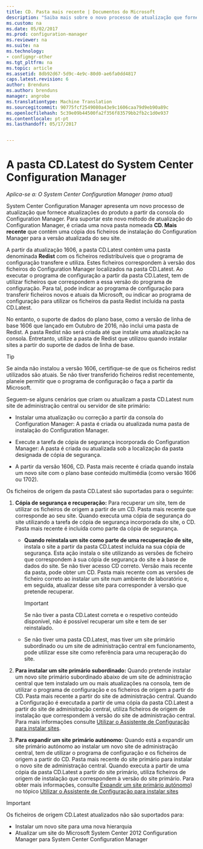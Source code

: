 ```yaml
---
title: CD. Pasta mais recente | Documentos do Microsoft
description: "Saiba mais sobre o novo processo de atualização que fornece atualizações do produto a partir da consola do Configuration Manager."
ms.custom: na
ms.date: 05/02/2017
ms.prod: configuration-manager
ms.reviewer: na
ms.suite: na
ms.technology:
- configmgr-other
ms.tgt_pltfrm: na
ms.topic: article
ms.assetid: 8db92d67-5d9c-4e9c-80d0-ae6fa0dd4817
caps.latest.revision: 6
author: Brenduns
ms.author: brenduns
manager: angrobe
ms.translationtype: Machine Translation
ms.sourcegitcommit: 90775fcf2549080a43e9c1606caa79d9eb90a89c
ms.openlocfilehash: 5c39e09b44500fa2f356f83579bb2fb2c1d0e937
ms.contentlocale: pt-pt
ms.lasthandoff: 05/17/2017


---
```

# <a name="the-cdlatest-folder-for-system-center-configuration-manager"></a>A pasta CD.Latest do System Center Configuration Manager

*Aplica-se a: O System Center Configuration Manager (ramo atual)*

System Center Configuration Manager apresenta um novo processo de atualização que fornece atualizações do produto a partir da consola do Configuration Manager. Para suportar este novo método de atualização do Configuration Manager, é criada uma nova pasta nomeada **CD. Mais recente** que contém uma cópia dos ficheiros de instalação do Configuration Manager para a versão atualizada do seu site.  

A partir da atualização 1606, a pasta CD.Latest contém uma pasta denominada **Redist** com os ficheiros redistribuíveis que o programa de configuração transfere e utiliza. Estes ficheiros correspondem à versão dos ficheiros do Configuration Manager localizados na pasta CD.Latest. Ao executar o programa de configuração a partir da pasta CD.Latest, tem de utilizar ficheiros que correspondem a essa versão do programa de configuração. Para tal, pode indicar ao programa de configuração para transferir ficheiros novos e atuais da Microsoft, ou indicar ao programa de configuração para utilizar os ficheiros da pasta Redist incluída na pasta CD.Latest.

No entanto, o suporte de dados do plano base, como a versão de linha de base 1606 que lançado em Outubro de 2016, não inclui uma pasta de Redist. A pasta Redist não será criada até que instale uma atualização na consola. Entretanto, utilize a pasta de Redist que utilizou quando instalar sites a partir do suporte de dados de linha de base.  

> [!TIP]
> Se ainda não instalou a versão 1606, certifique-se de que os ficheiros redist utilizados são atuais. Se não tiver transferido ficheiros redist recentemente, planeie permitir que o programa de configuração o faça a partir da Microsoft.   

 Seguem-se alguns cenários que criam ou atualizam a pasta CD.Latest num site de administração central ou servidor de site primário:  

-   Instalar uma atualização ou correção a partir da consola do Configuration Manager: A pasta é criada ou atualizada numa pasta de instalação do Configuration Manager.  

-   Execute a tarefa de cópia de segurança incorporada do Configuration Manager: A pasta é criada ou atualizada sob a localização da pasta designada de cópia de segurança.  

-  A partir da versão 1606, CD. Pasta mais recente é criada quando instala um novo site com o plano base conteúdo multimédia (como versão 1606 ou 1702).

Os ficheiros de origem da pasta CD.Latest são suportadas para o seguinte:  

1.  **Cópia de segurança e recuperação:** Para recuperar um site, tem de utilizar os ficheiros de origem a partir de um CD. Pasta mais recente que corresponde ao seu site. Quando executa uma cópia de segurança do site utilizando a tarefa de cópia de segurança incorporada do site, o CD. Pasta mais recente é incluída como parte da cópia de segurança.

    -   **Quando reinstala um site como parte de uma recuperação de site,** instala o site a partir da pasta CD.Latest incluída na sua cópia de segurança. Esta ação instala o site utilizando as versões de ficheiro que correspondem à sua cópia de segurança do site e à base de dados do site.  Se não tiver acesso CD correto. Versão mais recente da pasta, pode obter um CD. Pasta mais recente com as versões de ficheiro correto ao instalar um site num ambiente de laboratório e, em seguida, atualizar desse site para corresponder à versão que pretende recuperar.

        > [!IMPORTANT]  
        >  Se não tiver a pasta CD.Latest correta e o respetivo conteúdo disponível, não é possível recuperar um site e tem de ser reinstalado.  

    -   Se não tiver uma pasta CD.Latest, mas tiver um site primário subordinado ou um site de administração central em funcionamento, pode utilizar esse site como referência para uma recuperação do site.  

2.  **Para instalar um site primário subordinado:** Quando pretende instalar um novo site primário subordinado abaixo de um site de administração central que tem instalado um ou mais atualizações na consola, tem de utilizar o programa de configuração e os ficheiros de origem a partir do CD. Pasta mais recente a partir do site de administração central. Quando a Configuração é executada a partir de uma cópia da pasta CD.Latest a partir do site de administração central, utiliza ficheiros de origem de instalação que correspondem à versão do site de administração central. Para mais informações consulte [Utilizar o Assistente de Configuração para instalar sites](../../../core/servers/deploy/install/use-the-setup-wizard-to-install-sites.md).  

3.  **Para expandir um site primário autónomo:** Quando está a expandir um site primário autónomo ao instalar um novo site de administração central, tem de utilizar o programa de configuração e os ficheiros de origem a partir do CD. Pasta mais recente do site primário para instalar o novo site de administração central. Quando executa a partir de uma cópia da pasta CD.Latest a partir do site primário, utiliza ficheiros de origem de instalação que correspondem à versão do site primário. Para obter mais informações, consulte [Expandir um site primário autónomo](../../../core/servers/deploy/install/use-the-setup-wizard-to-install-sites.md#bkmk_expand)) no tópico [Utilizar o Assistente de Configuração para instalar sites](../../../core/servers/deploy/install/use-the-setup-wizard-to-install-sites.md)

> [!IMPORTANT]  
>  Os ficheiros de origem CD.Latest atualizados não são suportados para:  
>   
>  -   Instalar um novo site para uma nova hierarquia  
>  -   Atualizar um site do Microsoft System Center 2012 Configuration Manager para System Center Configuration Manager

